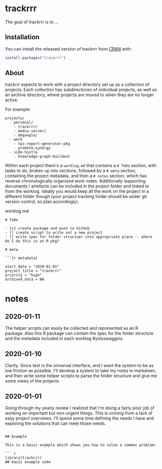 
# trackrrr

<!-- badges: start -->
<!-- badges: end -->

The goal of trackrrr is to ...

## Installation

You can install the released version of trackrrr from [CRAN](https://CRAN.R-project.org) with:

``` r
install.packages("trackrrr")
```

## About

trackrrr expects to work with a project directory set up as a collection of projects. Each collection has subdirectories of individual projects, as well as an archive directory, where projects are moved to when they are no longer active.

For example:

```
projects/
  - personal/
    - trackrrr/
    - media-server/
    - degoogle/
  - work
    - tps-report-generator-pkg
    - promote-synergy
  - side-hustle
    - knowledge-graph-buildout
```

Within each project there's a `worklog.md` that contains a `# ToDo` section, with tasks to do, broken up into sections, followed by a `# meta` section, containing the project metadata, and then a `# notes` section, which has reverse-chronologically organized work notes. Additionally supporting documents / artefacts can be included in the project folder and linked to from the worklog. Ideally you would keep all the work on the project in a different folder though (your project tracking folder should be under git version control, so plan accordingly).

worklog.md

``` {markdown}
# ToDo

- [x] create package and push to GitHub
- [] create script to write out a new project
- [] write spec for folder structuer into appropriate place -- where do I do this in an R pkg?

# meta

```{r metadata}

start_date = "2020-01-01"
project_title = "trackrrr"
priority = "high"
archived_data = NA
```

# notes

## 2020-01-11

The helper scripts can easily be collected and represented as an R package. Also this R package can contain the spec for the folder structure and the metadata included in each worklog #yoloswaggins


## 2020-01-10

Clarity. Since text is the universal interface, and I want the system to be as low friction as possible, I'll develop a system to take my notes in markdown, and then write some helper scripts to parse the folder structure and give me some views of the projects. 


## 2020-01-01

Going through my yearly review I realized that I'm doing a fairly poor job of working on important but non-urgent things. This is coming from a lack of easy project overviews. I'll spend some time defining the needs I have and exploring the solutions that can meet those needs. 

```

## Example

This is a basic example which shows you how to solve a common problem:

``` r
library(trackrrr)
## basic example code
```


